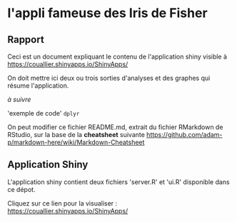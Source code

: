 l'appli fameuse des Iris de Fisher 
================

## Rapport 

Ceci est un document expliquant le contenu de l'application shiny visible à https://couallier.shinyapps.io/ShinyApps/

On doit mettre ici deux ou trois sorties d'analyses et des graphes qui résume l'application.

*à suivre* 

'exemple de code'
`dplyr`


On peut modifier ce fichier README.md, extrait du fichier RMarkdown de RStudio, sur la base de la **cheatsheet** suivante
https://github.com/adam-p/markdown-here/wiki/Markdown-Cheatsheet


## Application Shiny

L'application shiny contient deux fichiers 'server.R' et 'ui.R' disponible dans ce dépot.

Cliquez sur ce lien pour la visualiser : https://couallier.shinyapps.io/ShinyApps/
